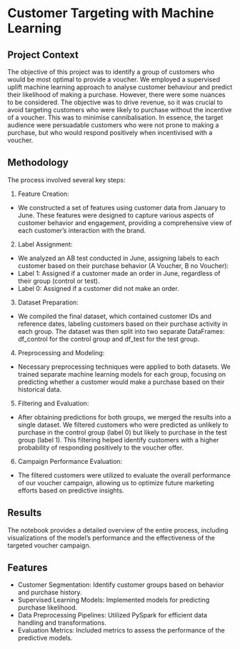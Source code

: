 # Customer Targeting with Machine Learning

## Project Context

The objective of this project was to identify a group of customers who would be most optimal to provide a voucher. We employed a supervised uplift machine learning approach to analyse customer behaviour and predict their likelihood of making a purchase. However, there were some nuances to be considered. The objective was to drive revenue, so it was crucial to avoid targeting customers who were likely to purchase without the incentive of a voucher. This was to minimise cannibalisation. In essence, the target audience were persuadable customers who were not prone to making a purchase, but who would respond positively when incentivised with a voucher.

## Methodology

The process involved several key steps:

1.	Feature Creation:
- We constructed a set of features using customer data from January to June. These features were designed to capture various aspects of customer behavior and engagement, providing a comprehensive view of each customer’s interaction with the brand.
2.	Label Assignment:
- We analyzed an AB test conducted in June, assigning labels to each customer based on their purchase behavior (A Voucher, B no Voucher):
- Label 1: Assigned if a customer made an order in June, regardless of their group (control or test).
- Label 0: Assigned if a customer did not make an order.
3.	Dataset Preparation:
- We compiled the final dataset, which contained customer IDs and reference dates, labeling customers based on their purchase activity in each group. The dataset was then split into two separate DataFrames: df_control for the control group and df_test for the test group.
4.	Preprocessing and Modeling:
- Necessary preprocessing techniques were applied to both datasets. We trained separate machine learning models for each group, focusing on predicting whether a customer would make a purchase based on their historical data.
5.	Filtering and Evaluation:
- After obtaining predictions for both groups, we merged the results into a single dataset. We filtered customers who were predicted as unlikely to purchase in the control group (label 0) but likely to purchase in the test group (label 1). This filtering helped identify customers with a higher probability of responding positively to the voucher offer.
6.	Campaign Performance Evaluation:
- The filtered customers were utilized to evaluate the overall performance of our voucher campaign, allowing us to optimize future marketing efforts based on predictive insights.

## Results

The notebook provides a detailed overview of the entire process, including visualizations of the model’s performance and the effectiveness of the targeted voucher campaign.

## Features

- Customer Segmentation: Identify customer groups based on behavior and purchase history.
- Supervised Learning Models: Implemented models for predicting purchase likelihood.
- Data Preprocessing Pipelines: Utilized PySpark for efficient data handling and transformations.
- Evaluation Metrics: Included metrics to assess the performance of the predictive models.
